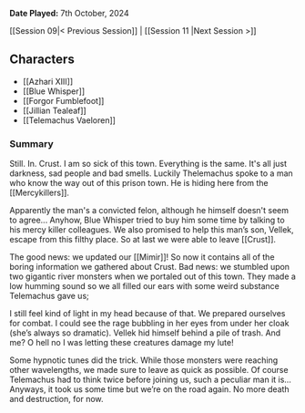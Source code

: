 **Date Played:** 7th October, 2024

[[Session 09|< Previous Session]] | [[Session 11 |Next Session >]]

## Characters

- [[Azhari XIII]]
- [[Blue Whisper]]
- [[Forgor Fumblefoot]]
- [[Jillian Tealeaf]]
- [[Telemachus Vaeloren]]

### Summary

Still. In. Crust. I am so sick of this town. Everything is the same. It's all just darkness, sad people and bad smells. Luckily Thelemachus spoke to a man who know the way out of this prison town. He is hiding here from the [[Mercykillers]].

Apparently the man's a convicted felon, although he himself doesn't seem to agree... Anyhow, Blue Whisper tried to buy him some time by talking to his mercy killer colleagues. We also promised to help this man’s son, Vellek, escape from this filthy place. So at last we were able to leave [[Crust]].

The good news: we updated our [[Mimir]]! So now it contains all of the boring information we gathered about Crust. Bad news: we stumbled upon two gigantic river monsters when we portaled out of this town. They made a low humming sound so we all filled our ears with some weird substance Telemachus gave us;

I still feel kind of light in my head because of that. We prepared ourselves for combat. I could see the rage bubbling in her eyes from under her cloak (she’s always so dramatic). Vellek hid himself behind a pile of trash. And me? O hell no I was letting these creatures damage my lute! 

Some hypnotic tunes did the trick. While those monsters were reaching other wavelengths, we made sure to leave as quick as possible. Of course Telemachus had to think twice before joining us, such a peculiar man it is… Anyways, it took us some time but we’re on the road again. No more death and destruction, for now.